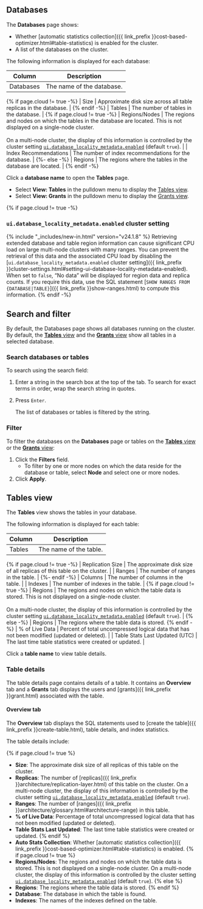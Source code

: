 ## Databases

The **Databases** page shows:

- Whether [automatic statistics collection]({{ link_prefix }}cost-based-optimizer.html#table-statistics) is enabled for the cluster.
- A list of the databases on the cluster.

The following information is displayed for each database:

| Column        | Description                                                                                                             |
|---------------|-------------------------------------------------------------------------------------------------------------------------|
| Databases     | The name of the database.                                                                                               |
{% if page.cloud != true  -%}
| Size          | Approximate disk size across all table replicas in the database.                                                        |
{% endif -%}
| Tables        | The number of tables in the database.                                                                                   |
{% if page.cloud != true  -%}
| Regions/Nodes | The regions and nodes on which the tables in the database are located. This is not displayed on a single-node cluster.<br><br>On a multi-node cluster, the display of this information is controlled by the cluster setting [`ui.database_locality_metadata.enabled`](#ui-database_locality_metadata-enabled-cluster-setting) (default `true`). |
| Index Recommendations | The number of index recommendations for the database.                                                           |
{%- else -%}
| Regions | The regions where the tables in the database are located.  |
{% endif -%}

Click a **database name** to open the **Tables** page.

-  Select **View: Tables** in the pulldown menu to display the [Tables view](#tables-view).
-  Select **View: Grants** in the pulldown menu to display the [Grants view](#grants-view).

{% if page.cloud != true  -%}
### `ui.database_locality_metadata.enabled` cluster setting
{% include "_includes/new-in.html" version="v24.1.8" %} Retrieving extended database and table region information can cause significant CPU load on large multi-node clusters with many ranges. You can prevent the retrieval of this data and the associated CPU load by disabling the [`ui.database_locality_metadata.enabled` cluster setting]({{ link_prefix }}cluster-settings.html#setting-ui-database-locality-metadata-enabled). When set to `false`, “No data” will be displayed for region data and replica counts. If you require this data, use the SQL statement [`SHOW RANGES FROM {DATABASE|TABLE}`]({{ link_prefix }}show-ranges.html) to compute this information.
{% endif -%}

## Search and filter

By default, the Databases page shows all databases running on the cluster. By default, the [**Tables** view](#tables-view) and the [**Grants** view](#grants-view) show all tables in a selected database.

### Search databases or tables

To search using the search field:

1. Enter a string in the search box at the top of the tab. To search for exact terms in order, wrap the search string in quotes.
1. Press `Enter`.

    The list of databases or tables is filtered by the string.

### Filter

To filter the databases on the **Databases** page or tables on the [**Tables** view](#tables-view) or the [**Grants** view](#grants-view):

1. Click the **Filters** field.
      - To filter by one or more nodes on which the data reside for the database or table, select **Node** and select one or more nodes.
1. Click **Apply**.

## Tables view

The **Tables** view shows the tables in your database.

The following information is displayed for each table:

| Column                         | Description                                                                                              |
|--------------------------------|----------------------------------------------------------------------------------------------------------|
| Tables                         | The name of the table.                                                                                   |
{% if page.cloud != true -%}
| Replication Size               | The approximate disk size of all replicas of this table on the cluster.                                  |
| Ranges                         | The number of ranges in the table.                                                                       |
{%- endif -%}
| Columns                        | The number of columns in the table.                                                                      |
| Indexes                        | The number of indexes in the table.                                                                      |
{% if page.cloud != true -%}
| Regions                        | The regions and nodes on which the table data is stored. This is not displayed on a single-node cluster.<br><br>On a multi-node cluster, the display of this information is controlled by the cluster setting [`ui.database_locality_metadata.enabled`](#ui-database_locality_metadata-enabled-cluster-setting) (default `true`). |
{% else -%}
| Regions                        | The regions where the table data is stored.
{% endif -%}
| % of Live Data                 | Percent of total uncompressed logical data that has not been modified (updated or deleted).              |
| Table Stats Last Updated (UTC) | The last time table statistics were created or updated.   |

Click a **table name** to view table details.

### Table details

The table details page contains details of a table. It contains an **Overview** tab and a **Grants** tab displays the users and [grants]({{ link_prefix }}grant.html) associated with the table.

#### Overview tab

The **Overview** tab displays the SQL statements used to [create the table]({{ link_prefix }}create-table.html), table details, and index statistics.

The table details include:

{% if page.cloud != true %}
- **Size**: The approximate disk size of all replicas of this table on the cluster.
- **Replicas**: The number of [replicas]({{ link_prefix }}architecture/replication-layer.html) of this table on the cluster. On a multi-node cluster, the display of this information is controlled by the cluster setting [`ui.database_locality_metadata.enabled`](#ui-database_locality_metadata-enabled-cluster-setting) (default `true`).
- **Ranges**: The number of [ranges]({{ link_prefix }}architecture/glossary.html#architecture-range) in this table.
- **% of Live Data**: Percentage of total uncompressed logical data that has not been modified (updated or deleted).
- **Table Stats Last Updated**: The last time table statistics were created or updated.
{% endif %}
- **Auto Stats Collection**: Whether [automatic statistics collection]({{ link_prefix }}cost-based-optimizer.html#table-statistics) is enabled.
{% if page.cloud != true %}
- **Regions/Nodes**: The regions and nodes on which the table data is stored. This is not displayed on a single-node cluster. On a multi-node cluster, the display of this information is controlled by the cluster setting [`ui.database_locality_metadata.enabled`](#ui-database_locality_metadata-enabled-cluster-setting) (default `true`).
{% else %}
- **Regions**: The regions where the table data is stored.
{% endif %}
- **Database**: The database in which the table is found.
- **Indexes**: The names of the indexes defined on the table.
